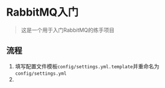 # RabbitMQ入门
> 这是一个用于入门RabbitMQ的练手项目
## 流程
1. 填写配置文件模板`config/settings.yml.template`并重命名为`config/settings.yml`
2. 